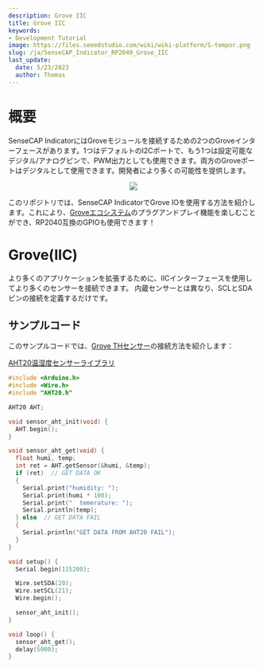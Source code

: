 ```yaml
---
description: Grove IIC
title: Grove IIC
keywords:
- Development Tutorial
image: https://files.seeedstudio.com/wiki/wiki-platform/S-tempor.png
slug: /ja/SenseCAP_Indicator_RP2040_Grove_IIC
last_update:
  date: 5/23/2023
  author: Thomas
---
```

# **概要**

SenseCAP IndicatorにはGroveモジュールを接続するための2つのGroveインターフェースがあります。1つはデフォルトのI2Cポートで、もう1つは設定可能なデジタル/アナログピンで、PWM出力としても使用できます。両方のGroveポートはデジタルとして使用できます。開発者により多くの可能性を提供します。

<div align="center"><img width={800} src="https://files.seeedstudio.com/wiki/SenseCAP/SenseCAP_Indicator/grove.png"/></div>

このリポジトリでは、SenseCAP IndicatorでGrove IOを使用する方法を紹介します。これにより、[Groveエコシステム](https://www.seeedstudio.com/category/Grove-c-1003.html)のプラグアンドプレイ機能を楽しむことができ、RP2040互換のGPIOも使用できます！

# **Grove(IIC)**

より多くのアプリケーションを拡張するために、IICインターフェースを使用してより多くのセンサーを接続できます。
内蔵センサーとは異なり、SCLとSDAピンの接続を定義するだけです。

## **サンプルコード**

このサンプルコードでは、[Grove THセンサー](/Grove-AHT20-I2C-Industrial-Grade-Temperature&Humidity-Sensor)の接続方法を紹介します：

[AHT20温湿度センサーライブラリ](https://github.com/Seeed-Studio/Seeed_Arduino_AHT20/)

```cpp
#include <Arduino.h>
#include <Wire.h>
#include "AHT20.h"

AHT20 AHT;

void sensor_aht_init(void) {
  AHT.begin();
}

void sensor_aht_get(void) {
  float humi, temp;
  int ret = AHT.getSensor(&humi, &temp);
  if (ret)  // GET DATA OK
  {
    Serial.print("humidity: ");
    Serial.print(humi * 100);
    Serial.print("  temerature: ");
    Serial.println(temp);
  } else  // GET DATA FAIL
  {
    Serial.println("GET DATA FROM AHT20 FAIL");
  }
}

void setup() {
  Serial.begin(115200);

  Wire.setSDA(20);
  Wire.setSCL(21);
  Wire.begin();

  sensor_aht_init();
}

void loop() {
  sensor_aht_get();
  delay(5000);
}
```